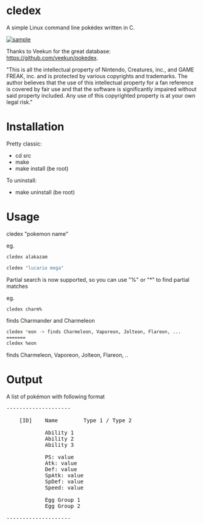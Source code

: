 cledex
======

A simple Linux command line pokédex written in C.

<a href="http://it.tinypic.com?ref=15ea684" target="_blank"><img src="http://i60.tinypic.com/15ea684.png" border="0" alt="sample"></a>

Thanks to Veekun for the great database: https://github.com/veekun/pokedex.

"This is all the intellectual property of Nintendo, Creatures, inc., and GAME FREAK, inc. and is protected by various copyrights and trademarks. The author believes that the use of this intellectual property for a fan reference is covered by fair use and that the software is significantly impaired without said property included. Any use of this copyrighted property is at your own legal risk."


Installation
======

Pretty classic:

* cd src
* make
* make install (be root)

To uninstall:

* make uninstall (be root)

Usage
======

cledex "pokemon name"

eg.   
```bash
cledex alakazam  
```
```bash
cledex "lucario mega"  
```

Partial search is now supported, so you can use "%" or "*" to find partial matches  

eg.  
```bash
cledex charm%  
```
finds Charmander and Charmeleon
```bash
cledex *eon -> finds Charmeleon, Vaporeon, Jolteon, Flareon, ...  
=======
cledex %eon  
```
finds Charmeleon, Vaporeon, Jolteon, Flareon, ..

Output
======

A list of pokémon with following format
<pre>
--------------------

	[ID]	Name		Type 1 / Type 2
	
			Ability 1     
			Ability 2
			Ability 3
	
			PS: value
			Atk: value
			Def: value
			SpAtk: value
			SpDef: value
			Speed: value
	
			Egg Group 1
			Egg Group 2

--------------------
</pre>
